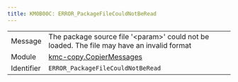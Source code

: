 ```yaml
---
title: KM0B00C: ERROR_PackageFileCouldNotBeRead
---
```


|            |           |
|------------|---------- |
| Message    | The package source file '&lt;param&gt;' could not be loaded\. The file may have an invalid format |
| Module     | [kmc-copy.CopierMessages](kmc-copy.copiermessages) |
| Identifier | `ERROR_PackageFileCouldNotBeRead` |


